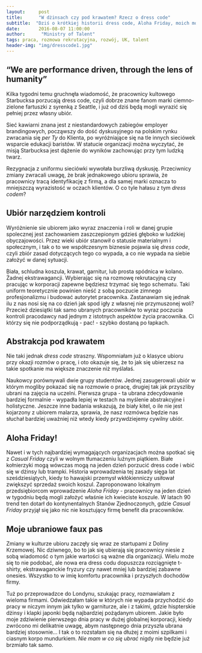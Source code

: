 ```yaml
---
layout:     post
title:      "W dżinsach czy pod krawatem? Rzecz o dress code"
subtitle:  "Dziś o krótkiej historii dress code, Aloha Friday, moich modowych wpadkach oraz o tym jak ubiór wpływa na Twoje życie.  "
date:       2016-08-07 11:00:00 
author:      "Ministry of Talent"
tags: praca, rozmowa rekrutacyjna, rozwój, UK, talent
header-img: "img/dresscode1.jpg"
---
```

<h2 class="section-heading"> “We are performance driven, through the lens of humanity”</h2>

Kilka tygodni temu gruchnęła wiadomość, że pracownicy kultowego Starbucksa porzucają dress code, czyli dobrze znane fanom marki ciemno-zielone fartuszki z syrenką z Seattle, i już od dziś będą mogli wyrazić się pełniej przez własny ubiór. 

Sieć kawiarni znana jest z niestandardowych zabiegów employer brandingowych, począwszy do dość dyskusyjnego na polskim rynku zwracania się *per Ty* do Klienta, po wyróżniające się na tle innych sieciówek wsparcie edukacji baristów. W statucie organizacji można wyczytać, że misją Starbucksa jest dążenie do wyników zachowując przy tym ludzką twarz. 

Rezygnacja z uniformu sieciówki wywołała burzliwą dyskusję. Przeciwnicy zmiany zwracali uwagę, że brak jednakowego ubioru sprawia, że pracownicy tracą identyfikację z firmą, a dla samej marki oznacza to mniejszczą wyrazistość w oczach klientów. O co tyle hałasu z tym *dress codem*?

<h2 class="section-heading">Ubiór narzędziem kontroli</h2>

Wyróżnienie sie ubiorem jako wyraz znaczenia i roli w danej grupie spolecznej jest zachowaniem zaszczepionym gdzieś głęboko w ludzkiej obyczajowości. Przez wieki ubiór stanowił o statusie materialnym i społecznym, i tak o to we współczesnym biznesie pojawia się *dress code*, czyli zbiór zasad dotyczących tego co wypada, a co nie wypada na siebie założyć w danej sytuacji. 

Biała, schludna koszula, krawat, garnitur, lub prosta spódnica w kolano. Żadnej ekstrawagancji. Wybierając się na rozmowę rekrutacyjną czy pracując w korporacji zapewne będziesz trzymać się tego schematu. Taki uniform teoretycznie powinien nieść z sobą poczucie zimnego profesjonalizmu i budować autorytet pracownika. Zastanawiam się jednak ilu z nas nosi się na co dzień jak spod igły z własnej nie przymuszonej woli? Przecież dziesiątki tak samo ubranych pracowników to wyraz poczucia kontroli pracodawcy nad jednym z istotnych aspektów życia pracownika. Ci którzy się nie podporządkują - pac! - szybko dostaną po łapkach. 

<h2 class="section-heading">Abstrakcja pod krawatem </h2>

Nie taki jednak *dress code* straszny. Wspomniałam już o klasyce ubioru przy okazji rozmów o pracę, i oto okazuje się, że to jak się ubierzesz na takie spotkanie ma większe znaczenie niż myślałaś. 

Naukowcy porównywali dwie grupy studentów. Jednej zasugerowali ubiór w którym mogliby pokazać się na rozmowie o pracę, drugiej tak jak przyszliby ubrani na zajęcia na uczelni. Pierwsza grupa - ta ubrana zdecydowanie bardziej formalnie - wypadła lepiej w testach na myślenie abstrakcyjne i holistyczne. Jeszcze inne badania wskazują, że biały kitel, o ile nie jest kojarzony z ubiorem malarza, sprawia, że nasz rozmówca będzie nas słuchał bardziej uważniej niż wtedy kiedy przywdziejemy cywilny ubiór.

<h2 class="section-heading">Aloha Friday!</h2>

Nawet i w tych najbardziej wymagających organizacjach można spotkać się z *Casual Friday* czyli w wolnym tłumaczeniu luźnym piątkiem. Białe kołnierzyki mogą wówczas mogą na jeden dzień porzucić dress code i wbić się w dżinsy lub trampki. Historia wprowadzenia tej zasady sięga lat sześdziesiątych, kiedy to hawajski przemysł wkłókienniczy usiłował zwiększyć sprzedaż swoich koszul.  Zaproponowano lokalnym przedsiębiorcom wprowadzenie *Aloha Friday* - pracownicy na jeden dzień w tygodniu będą mogli założyć właśnie ich kwieciste koszule. W latach 90 trend ten dotarł do kontynentalnych Stanów Zjednoczonych, gdzie *Casual Friday* przyjął się jako nic nie kosztujący firmę benefit dla pracowników.

<h2 class="section-heading">Moje ubraniowe faux pas</h2>

Zmiany w kulturze ubioru zaczęły się wraz ze startupami z Doliny Krzemowej. Nic dziwnego, bo to jak się ubierają się pracownicy niesie z sobą wiadomość o tym jakie wartości są ważne dla organizacji. Wielu może się to nie podobać, ale nowa era dress codu dopuszcza rozciągnięte t-shirty, ekstrawaganckie fryzury czy nawet mniej lub bardziej zabawne onesies. Wszystko to w imię komfortu pracownika i przyszłych dochodów firmy. 

Tuż po przeprowadzce do Londynu, szukając pracy, rozmawiałam z wieloma firmami. Odwiedzałam takie w których nie wypada przychodzić do pracy w niczym innym jak tylko w garniturze, ale i z takimi, gdzie hispterskie dżinsy i klapki japonki będą najbardziej pożądanym ubiorem. Jakie było moje zdziwienie pierwszego dnia pracy w dużej globalnej korporacji, kiedy zwrócono mi delikatnie uwagę, abym następnego dnia przyszła ubrana bardziej stosownie... I tak o to rozstałam się na dłużej z moimi szpilkami i ciasnym korpo mundurkiem. *Nie mam w co się ubrać* nigdy nie będzie już brzmiało tak samo.

